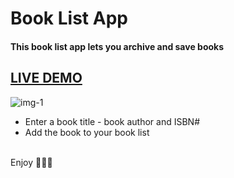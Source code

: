 <h1>Book List App</h1>

<h4>This book list app lets you archive and save books</h4>

<a href="https://samod667.github.io/book-list-app/"><h2>LIVE DEMO</h2></a>

![img-1](img/img1)
<br>

<ul>
  <li>Enter a book title - book author and ISBN#</li>
  <li>Add the book to your book list</li>
  </ul>
  <br>
  <span>Enjoy 🏄🏻‍♂️</span>
